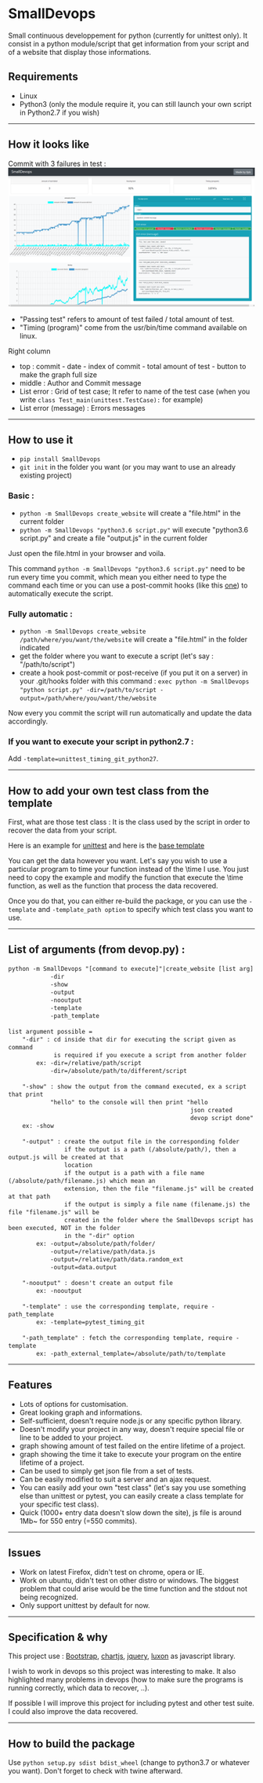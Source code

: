 
# SmallDevops

Small continuous developpement for python (currently for unittest only).
It consist in a python module/script that get information from your script and of a website that display those informations.

## **Requirements**

- Linux
- Python3 (only the module require it, you can still launch your own script in Python2.7 if you wish)

---

## **How it looks like** 

Commit with 3 failures in test : 
![website](example/smalldevops.png)

- "Passing test" refers to amount of test failed / total amount of test.
- "Timing (program)" come from the usr/bin/time command available on linux.

Right column 

- top : commit - date - index of commit - total amount of test - button to make the graph full size
- middle : Author and Commit message
- List error : Grid of test case; It refer to name of the test case (when you write `class Test_main(unittest.TestCase):` for example)
- List error (message) : Errors messages

---

## **How to use it**

- `pip install SmallDevops`
- `git init` in the folder you want (or you may want to use an already existing project)

### Basic : 

- `python -m SmallDevops create_website` will create a "file.html" in the current folder
- `python -m SmallDevops "python3.6 script.py"` will execute "python3.6 script.py" and create a file "output.js" in the current folder

Just open the file.html in your browser and voila.

This command `python -m SmallDevops "python3.6 script.py"` need to be run every time you commit, which mean you either need to type the command each time or you can use a post-commit hooks (like this [one](example/post-commit)) to automatically execute the script.

### Fully automatic : 

- `python -m SmallDevops create_website /path/where/you/want/the/website` will create a "file.html" in the folder indicated
- get the folder where you want to execute a script (let's say : "/path/to/script")
- create a hook post-commit or post-receive (if you put it on a server) in your .git/hooks folder with this command : `exec python -m SmallDevops "python script.py" -dir=/path/to/script -output=/path/where/you/want/the/website`

Now every you commit the script will run automatically and update the data accordingly.

### If you want to execute your script in python2.7 : 

Add `-template=unittest_timing_git_python27`.

---

## **How to add your own test class from the template**

First, what are those test class : It is the class used by the script in order to recover the data from your script.

Here is an example for [unittest](SmallDevops/template_class/unittest_timing_git.py) and here is the [base template](SmallDevops/template_class/base_class_test.py)

You can get the data however you want. Let's say you wish to use a particular program to time your function instead of the \time I use.
You just need to copy the example and modify the function that execute the \time function, as well as the function that process the data recovered.

Once you do that, you can either re-build the package, or you can use the `-template` and `-template_path option` to specify which test class you want to use.

--- 

## List of arguments (from devop.py) : 

```
python -m SmallDevops "[command to execute]"|create_website [list arg]
            -dir
            -show
            -output
            -nooutput
            -template
            -path_template

list argument possible =
    "-dir" : cd inside that dir for executing the script given as command
             is required if you execute a script from another folder
        ex: -dir=/relative/path/script
            -dir=/absolute/path/to/different/script

    "-show" : show the output from the command executed, ex a script that print
            "hello" to the console will then print "hello
                                                    json created
                                                    devop script done"
    ex: -show

    "-output" : create the output file in the corresponding folder
                if the output is a path (/absolute/path/), then a output.js will be created at that
                location
                if the output is a path with a file name (/absolute/path/filename.js) which mean an
                extension, then the file "filename.js" will be created at that path
                if the output is simply a file name (filename.js) the file "filename.js" will be
                created in the folder where the SmallDevops script has been executed, NOT in the folder
                in the "-dir" option
        ex: -output=/absolute/path/folder/
            -output=/relative/path/data.js
            -output=/relative/path/data.random_ext
            -output=data.output

    "-nooutput" : doesn't create an output file
        ex: -nooutput

    "-template" : use the corresponding template, require -path_template
        ex: -template=pytest_timing_git

    "-path_template" : fetch the corresponding template, require -template
        ex: -path_external_template=/absolute/path/to/template
```

---

## **Features**

- Lots of options for customisation.
- Great looking graph and informations.
- Self-sufficient, doesn't require node.js or any specific python library.
- Doesn't modify your project in any way, doesn't require special file or line to be added to your project.
- graph showing amount of test failed on the entire lifetime of a project.
- graph showing the time it take to execute your program on the entire lifetime of a project.
- Can be used to simply get json file from a set of tests.
- Can be easily modified to suit a server and an ajax request.
- You can easily add your own "test class" (let's say you use something else than unittest or pytest, you can easily create a class template for your specific test class).
- Quick (1000+ entry data doesn't slow down the site), js file is around 1Mb~ for 550 entry (=550 commits).

---

## Issues

- Work on latest Firefox, didn't test on chrome, opera or IE.
- Work on ubuntu, didn't test on other distro or windows. The biggest problem that could arise would be the time function and the stdout not being recognized.
- Only support unittest by default for now.

---

## **Specification & why**

This project use : [Bootstrap](https://getbootstrap.com/), [chartjs](https://www.chartjs.org/), [jquery](https://jquery.com/), [luxon](https://moment.github.io/luxon/) as javascript library.

I wish to work in devops so this project was interesting to make. It also highlighted many problems in devops (how to make sure the programs is running correctly, which data to recover, ..).

If possible I will improve this project for including pytest and other test suite. I could also improve the data recovered.

---

## **How to build the package**

Use `python setup.py sdist bdist_wheel` (change to python3.7 or whatever you want).
Don't forget to check with twine afterward.